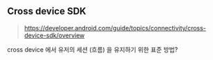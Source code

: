 

## Cross device SDK

> https://developer.android.com/guide/topics/connectivity/cross-device-sdk/overview

cross device 에서 유저의 세션 (흐름) 을 유지하기 위한 표준 방법?


<!--stackedit_data:
eyJoaXN0b3J5IjpbLTc0MDI4NTY5MCwxMzAyMTEyNjUyLC03ND
AyODU2OTBdfQ==
-->